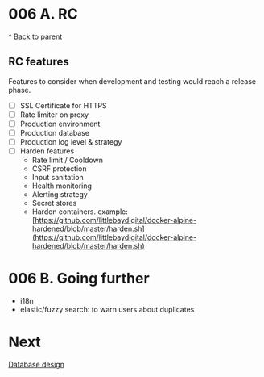 # 006 A. RC

^ Back to [parent](./001-planification.md)

## RC features

Features to consider when development and testing would reach a release phase.


- [ ] SSL Certificate for HTTPS
- [ ] Rate limiter on proxy
- [ ] Production environment
- [ ] Production database
- [ ] Production log level & strategy
- [ ] Harden features
  - Rate limit / Cooldown
  - CSRF protection
  - Input sanitation
  - Health monitoring
  - Alerting strategy
  - Secret stores
  - Harden containers. example: [https://github.com/littlebaydigital/docker-alpine-hardened/blob/master/harden.sh](https://github.com/littlebaydigital/docker-alpine-hardened/blob/master/harden.sh)

# 006 B. Going further

- i18n
- elastic/fuzzy search: to warn users about duplicates

# Next

[Database design](./007-database-design.md)